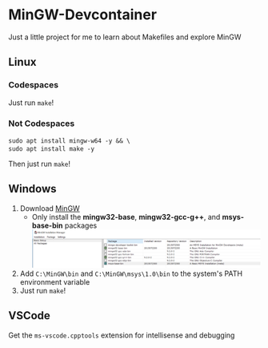 # MinGW-Devcontainer
Just a little project for me to learn about Makefiles and explore MinGW
## Linux
### Codespaces
Just run `make`!
### Not Codespaces
```
sudo apt install mingw-w64 -y && \
sudo apt install make -y
```
Then just run `make`!
## Windows
1. Download [MinGW](https://osdn.net/projects/mingw/downloads/68260/mingw-get-setup.exe/)
   - Only install the **mingw32-base**, **mingw32-gcc-g++**, and **msys-base-bin** packages
![](https://github.com/Msfv3n0m/MinGW-Devcontainer/blob/main/install_packages.PNG)
3. Add `C:\MinGW\bin` and `C:\MinGW\msys\1.0\bin` to the system's PATH environment variable
4. Just run `make`!
## VSCode 
Get the `ms-vscode.cpptools` extension for intellisense and debugging
